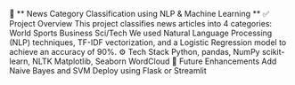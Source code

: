 📰 ** News Category Classification using NLP & Machine Learning **
✅ Project Overview
This project classifies news articles into 4 categories:
World
Sports
Business
Sci/Tech
We used Natural Language Processing (NLP) techniques, TF-IDF vectorization, and a Logistic Regression model to achieve an accuracy of 90%.
⚙️ Tech Stack
Python, pandas, NumPy
scikit-learn, NLTK
Matplotlib, Seaborn
WordCloud
🔮 Future Enhancements
Add Naive Bayes and SVM
Deploy using Flask or Streamlit
